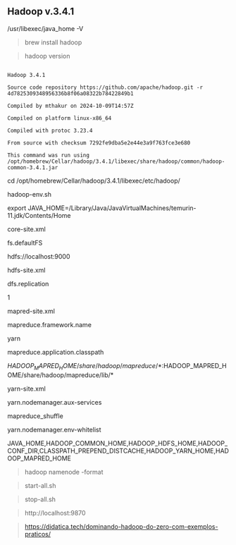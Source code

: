 ## Hadoop v.3.4.1

/usr/libexec/java_home -V

> brew install hadoop

> hadoop version

  

```

Hadoop 3.4.1

Source code repository https://github.com/apache/hadoop.git -r 4d7825309348956336b8f06a08322b78422849b1

Compiled by mthakur on 2024-10-09T14:57Z

Compiled on platform linux-x86_64

Compiled with protoc 3.23.4

From source with checksum 7292fe9dba5e2e44e3a9f763fce3e680

This command was run using /opt/homebrew/Cellar/hadoop/3.4.1/libexec/share/hadoop/common/hadoop-common-3.4.1.jar

```

cd /opt/homebrew/Cellar/hadoop/3.4.1/libexec/etc/hadoop/

  

hadoop-env.sh

export JAVA_HOME=/Library/Java/JavaVirtualMachines/temurin-11.jdk/Contents/Home

  
  

core-site.xml

<configuration>

<property>

<name>fs.defaultFS</name>

<value>hdfs://localhost:9000</value>

</property>

</configuration>

  
  

hdfs-site.xml

<configuration>

<property>

<name>dfs.replication</name>

<value>1</value>

</property>

</configuration>

  

mapred-site.xml

  

<configuration>

<property>

<name>mapreduce.framework.name</name>

<value>yarn</value>

</property>

<property>

<name>mapreduce.application.classpath</name>

<value>$HADOOP_MAPRED_HOME/share/hadoop/mapreduce/*:$HADOOP_MAPRED_HOME/share/hadoop/mapreduce/lib/*</value>

</property>

</configuration>

  

yarn-site.xml

  

<configuration>

<property>

<name>yarn.nodemanager.aux-services</name>

<value>mapreduce_shuffle</value>

</property>

<property>

<name>yarn.nodemanager.env-whitelist</name>

<value>JAVA_HOME,HADOOP_COMMON_HOME,HADOOP_HDFS_HOME,HADOOP_CONF_DIR,CLASSPATH_PREPEND_DISTCACHE,HADOOP_YARN_HOME,HADOOP_MAPRED_HOME</value>

</property>

</configuration>

  
  

> hadoop namenode -format

> start-all.sh

> stop-all.sh

> http://localhost:9870

>

> https://didatica.tech/dominando-hadoop-do-zero-com-exemplos-praticos/

>
